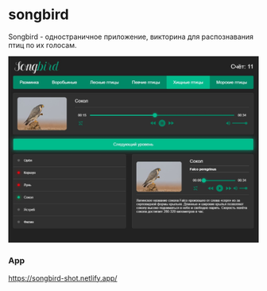 
# songbird

Songbird - одностраничное приложение, викторина для распознавания птиц по их голосам.

![screenshot](./songbird.jpg)

### App
https://songbird-shot.netlify.app/ 

